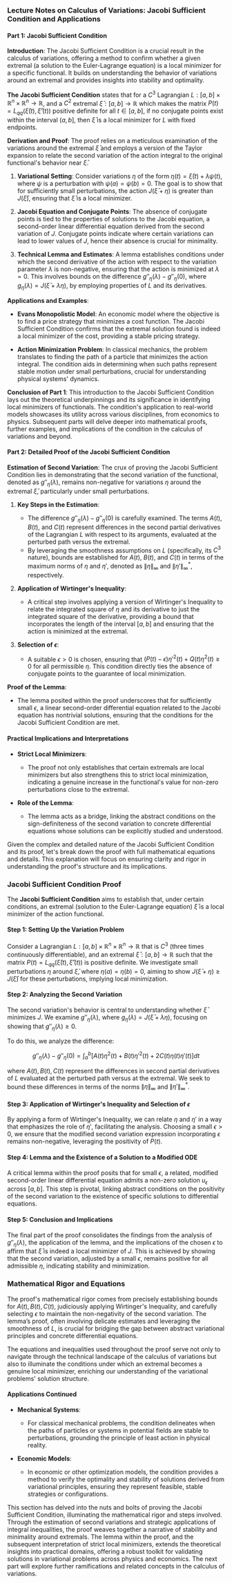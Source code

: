 ### Lecture Notes on Calculus of Variations: Jacobi Sufficient Condition and Applications

#### Part 1: Jacobi Sufficient Condition

**Introduction**:
The Jacobi Sufficient Condition is a crucial result in the calculus of variations, offering a method to confirm whether a given extremal (a solution to the Euler-Lagrange equation) is a local minimizer for a specific functional. It builds on understanding the behavior of variations around an extremal and provides insights into stability and optimality.

**The Jacobi Sufficient Condition** states that for a $C^3$ Lagrangian $L: [a, b] \times \mathbb{R}^n \times \mathbb{R}^n \rightarrow \mathbb{R}$, and a $C^2$ extremal $\bar{\xi}: [a, b] \rightarrow \mathbb{R}$ which makes the matrix $P(t) = L_{qq}(\bar{\xi}(t), \bar{\xi}'(t))$ positive definite for all $t \in [a, b]$, if no conjugate points exist within the interval $(a, b]$, then $\bar{\xi}$ is a local minimizer for $L$ with fixed endpoints.

**Derivation and Proof**:
The proof relies on a meticulous examination of the variations around the extremal $\bar{\xi}$ and employs a version of the Taylor expansion to relate the second variation of the action integral to the original functional's behavior near $\bar{\xi}$.

1. **Variational Setting**: Consider variations $\eta$ of the form $\eta(t) = \bar{\xi}(t) + \lambda \psi(t)$, where $\psi$ is a perturbation with $\psi(a) = \psi(b) = 0$. The goal is to show that for sufficiently small perturbations, the action $J(\bar{\xi} + \eta)$ is greater than $J(\bar{\xi})$, ensuring that $\bar{\xi}$ is a local minimizer.

2. **Jacobi Equation and Conjugate Points**: The absence of conjugate points is tied to the properties of solutions to the Jacobi equation, a second-order linear differential equation derived from the second variation of $J$. Conjugate points indicate where certain variations can lead to lower values of $J$, hence their absence is crucial for minimality.

3. **Technical Lemma and Estimates**: A lemma establishes conditions under which the second derivative of the action with respect to the variation parameter $\lambda$ is non-negative, ensuring that the action is minimized at $\lambda = 0$. This involves bounds on the difference $g''_{\eta}(\lambda) - g''_{\eta}(0)$, where $g_{\eta}(\lambda) = J(\bar{\xi} + \lambda\eta)$, by employing properties of $L$ and its derivatives.

**Applications and Examples**:

- **Evans Monopolistic Model**: An economic model where the objective is to find a price strategy that minimizes a cost function. The Jacobi Sufficient Condition confirms that the extremal solution found is indeed a local minimizer of the cost, providing a stable pricing strategy.

- **Action Minimization Problem**: In classical mechanics, the problem translates to finding the path of a particle that minimizes the action integral. The condition aids in determining when such paths represent stable motion under small perturbations, crucial for understanding physical systems' dynamics.

**Conclusion of Part 1**:
This introduction to the Jacobi Sufficient Condition lays out the theoretical underpinnings and its significance in identifying local minimizers of functionals. The condition's application to real-world models showcases its utility across various disciplines, from economics to physics. Subsequent parts will delve deeper into mathematical proofs, further examples, and implications of the condition in the calculus of variations and beyond.

#### Part 2: Detailed Proof of the Jacobi Sufficient Condition

**Estimation of Second Variation**: 
The crux of proving the Jacobi Sufficient Condition lies in demonstrating that the second variation of the functional, denoted as $g''_{\eta}(\lambda)$, remains non-negative for variations $\eta$ around the extremal $\bar{\xi}$, particularly under small perturbations.

1. **Key Steps in the Estimation**:
   - The difference $g''_{\eta}(\lambda) - g''_{\eta}(0)$ is carefully examined. The terms $A(t)$, $B(t)$, and $C(t)$ represent differences in the second partial derivatives of the Lagrangian $L$ with respect to its arguments, evaluated at the perturbed path versus the extremal.
   - By leveraging the smoothness assumptions on $L$ (specifically, its $C^3$ nature), bounds are established for $A(t)$, $B(t)$, and $C(t)$ in terms of the maximum norms of $\eta$ and $\eta'$, denoted as $\|\eta\|_{\infty}$ and $\|\eta'\|_{\infty}^*$, respectively.

2. **Application of Wirtinger's Inequality**:
   - A critical step involves applying a version of Wirtinger's Inequality to relate the integrated square of $\eta$ and its derivative to just the integrated square of the derivative, providing a bound that incorporates the length of the interval $[a, b]$ and ensuring that the action is minimized at the extremal.

3. **Selection of $\epsilon$**: 
   - A suitable $\epsilon > 0$ is chosen, ensuring that $(P(t) - \epsilon)\eta'^2(t) + Q(t)\eta^2(t) \geq 0$ for all permissible $\eta$. This condition directly ties the absence of conjugate points to the guarantee of local minimization.

**Proof of the Lemma**:
- The lemma posited within the proof underscores that for sufficiently small $\epsilon$, a linear second-order differential equation related to the Jacobi equation has nontrivial solutions, ensuring that the conditions for the Jacobi Sufficient Condition are met.

#### Practical Implications and Interpretations

- **Strict Local Minimizers**:
  - The proof not only establishes that certain extremals are local minimizers but also strengthens this to strict local minimization, indicating a genuine increase in the functional's value for non-zero perturbations close to the extremal.
  
- **Role of the Lemma**:
  - The lemma acts as a bridge, linking the abstract conditions on the sign-definiteness of the second variation to concrete differential equations whose solutions can be explicitly studied and understood.




Given the complex and detailed nature of the Jacobi Sufficient Condition and its proof, let's break down the proof with full mathematical equations and details. This explanation will focus on ensuring clarity and rigor in understanding the proof's structure and its implications.

### Jacobi Sufficient Condition Proof

The **Jacobi Sufficient Condition** aims to establish that, under certain conditions, an extremal (solution to the Euler-Lagrange equation) $\bar{\xi}$ is a local minimizer of the action functional.

#### Step 1: Setting Up the Variation Problem

Consider a Lagrangian $L: [a, b] \times \mathbb{R}^n \times \mathbb{R}^n \rightarrow \mathbb{R}$ that is $C^3$ (three times continuously differentiable), and an extremal $\bar{\xi}: [a, b] \rightarrow \mathbb{R}$ such that the matrix $P(t) = L_{qq}(\bar{\xi}(t), \bar{\xi}'(t))$ is positive definite. We investigate small perturbations $\eta$ around $\bar{\xi}$, where $\eta(a) = \eta(b) = 0$, aiming to show $J(\bar{\xi} + \eta) \geq J(\bar{\xi})$ for these perturbations, implying local minimization.

#### Step 2: Analyzing the Second Variation

The second variation's behavior is central to understanding whether $\bar{\xi}$ minimizes $J$. We examine $g''_{\eta}(\lambda)$, where $g_{\eta}(\lambda) = J(\bar{\xi} + \lambda\eta)$, focusing on showing that $g''_{\eta}(\lambda) \geq 0$.

To do this, we analyze the difference:

$$g''_{\eta}(\lambda) - g''_{\eta}(0) = \int_a^b [A(t)\eta^2(t) + B(t)\eta'^2(t) + 2C(t)\eta(t)\eta'(t)] dt$$

where $A(t), B(t), C(t)$ represent the differences in second partial derivatives of $L$ evaluated at the perturbed path versus at the extremal. We seek to bound these differences in terms of the norms $\|\eta\|_{\infty}$ and $\|\eta'\|_{\infty}^*$.

#### Step 3: Application of Wirtinger's Inequality and Selection of $\epsilon$

By applying a form of Wirtinger's Inequality, we can relate $\eta$ and $\eta'$ in a way that emphasizes the role of $\eta'$, facilitating the analysis. Choosing a small $\epsilon > 0$, we ensure that the modified second variation expression incorporating $\epsilon$ remains non-negative, leveraging the positivity of $P(t)$.

#### Step 4: Lemma and the Existence of a Solution to a Modified ODE

A critical lemma within the proof posits that for small $\epsilon$, a related, modified second-order linear differential equation admits a non-zero solution $u_{\epsilon}$ across $[a, b]$. This step is pivotal, linking abstract conditions on the positivity of the second variation to the existence of specific solutions to differential equations.

#### Step 5: Conclusion and Implications

The final part of the proof consolidates the findings from the analysis of $g''_{\eta}(\lambda)$, the application of the lemma, and the implications of the chosen $\epsilon$ to affirm that $\bar{\xi}$ is indeed a local minimizer of $J$. This is achieved by showing that the second variation, adjusted by a small $\epsilon$, remains positive for all admissible $\eta$, indicating stability and minimization.

### Mathematical Rigor and Equations

The proof's mathematical rigor comes from precisely establishing bounds for $A(t), B(t), C(t)$, judiciously applying Wirtinger's Inequality, and carefully selecting $\epsilon$ to maintain the non-negativity of the second variation. The lemma’s proof, often involving delicate estimates and leveraging the smoothness of $L$, is crucial for bridging the gap between abstract variational principles and concrete differential equations.

The equations and inequalities used throughout the proof serve not only to navigate through the technical landscape of the calculus of variations but also to illuminate the conditions under which an extremal becomes a genuine local minimizer, enriching our understanding of the variational problems' solution structure.


#### Applications Continued

- **Mechanical Systems**: 
  - For classical mechanical problems, the condition delineates when the paths of particles or systems in potential fields are stable to perturbations, grounding the principle of least action in physical reality.

- **Economic Models**:
  - In economic or other optimization models, the condition provides a method to verify the optimality and stability of solutions derived from variational principles, ensuring they represent feasible, stable strategies or configurations.



This section has delved into the nuts and bolts of proving the Jacobi Sufficient Condition, illuminating the mathematical rigor and steps involved. Through the estimation of second variations and strategic applications of integral inequalities, the proof weaves together a narrative of stability and minimality around extremals. The lemma within the proof, and the subsequent interpretation of strict local minimizers, extends the theoretical insights into practical domains, offering a robust toolkit for validating solutions in variational problems across physics and economics. The next part will explore further ramifications and related concepts in the calculus of variations.